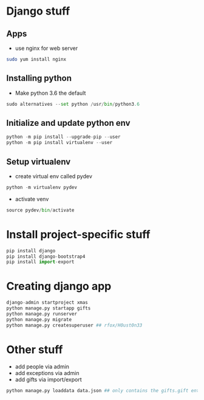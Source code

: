 # Django stuff

## Apps
* use nginx for web server
```bash
sudo yum install nginx
```
 
## Installing python
* Make python 3.6 the default
```python
sudo alternatives --set python /usr/bin/python3.6
```
## Initialize and update python env
```python
python -m pip install --upgrade-pip --user
python -m pip install virtualenv --user
```

## Setup virtualenv
* create virtual env called pydev
```python
python -m virtualenv pydev
```
* activate venv
```python 
source pydev/bin/activate
```

# Install project-specific stuff
```python
pip install django
pip install django-bootstrap4
pip install import-export
```

# Creating django app
```python
django-admin startproject xmas
python manage.py startapp gifts
python manage.py runserver
python manage.py migrate
python manage.py createsuperuser ## rfox/H0ust0n33
```

# Other stuff
* add people via admin
* add exceptions via admin
* add gifts via import/export
```python
python manage.py loaddata data.json ## only contains the gifts.gift entries
```


